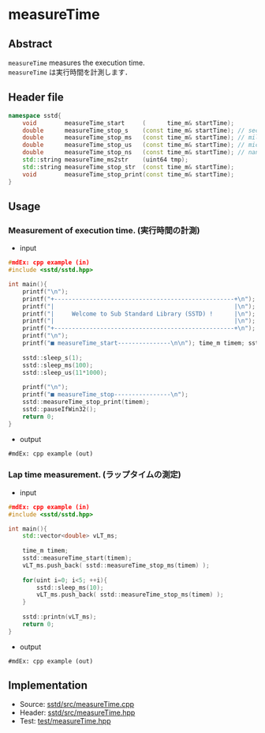 # measureTime
## Abstract
`measureTime` measures the execution time.  
`measureTime` は実行時間を計測します．

## Header file
```cpp
namespace sstd{
    void        measureTime_start     (      time_m& startTime);
    double      measureTime_stop_s    (const time_m& startTime); // sec
    double      measureTime_stop_ms   (const time_m& startTime); // milli sec
    double      measureTime_stop_us   (const time_m& startTime); // micro sec
    double      measureTime_stop_ns   (const time_m& startTime); // nano sec
    std::string measureTime_ms2str    (uint64 tmp);
    std::string measureTime_stop_str  (const time_m& startTime);
    void        measureTime_stop_print(const time_m& startTime);
}
```

## Usage
### Measurement of execution time. (実行時間の計測)
- input
```cpp
#mdEx: cpp example (in)
#include <sstd/sstd.hpp>

int main(){
    printf("\n");
    printf("+---------------------------------------------------+\n");
    printf("|                                                   |\n");
    printf("|     Welcome to Sub Standard Library (SSTD) !      |\n");
    printf("|                                                   |\n");
    printf("+---------------------------------------------------+\n");
    printf("\n");
    printf("■ measureTime_start---------------\n\n"); time_m timem; sstd::measureTime_start(timem);
    
    sstd::sleep_s(1);
    sstd::sleep_ms(100);
    sstd::sleep_us(11*1000);
    
    printf("\n");
    printf("■ measureTime_stop----------------\n");
    sstd::measureTime_stop_print(timem);
    sstd::pauseIfWin32();
    return 0;
}
```
- output  
```
#mdEx: cpp example (out)
```

### Lap time measurement. (ラップタイムの測定)
- input
```cpp
#mdEx: cpp example (in)
#include <sstd/sstd.hpp>

int main(){
    std::vector<double> vLT_ms;
    
    time_m timem;
    sstd::measureTime_start(timem);
    vLT_ms.push_back( sstd::measureTime_stop_ms(timem) );
    
    for(uint i=0; i<5; ++i){
        sstd::sleep_ms(10);
        vLT_ms.push_back( sstd::measureTime_stop_ms(timem) );
    }
    
    sstd::printn(vLT_ms);
    return 0;
}
```
- output  
```
#mdEx: cpp example (out)
```

## Implementation
- Source: [sstd/src/measureTime.cpp](https://github.com/admiswalker/SubStandardLibrary-SSTD-/blob/master/sstd/src/measureTime.cpp)
- Header: [sstd/src/measureTime.hpp](https://github.com/admiswalker/SubStandardLibrary-SSTD-/blob/master/sstd/src/measureTime.hpp)
- Test: [test/measureTime.hpp](https://github.com/admiswalker/SubStandardLibrary-SSTD-/blob/master/test/measureTime.hpp)
